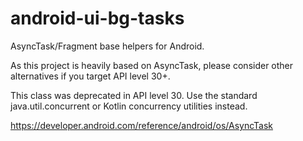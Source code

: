 # android-ui-bg-tasks
AsyncTask/Fragment base helpers for Android.

As this project is heavily based on AsyncTask, please consider other
alternatives if you target API level 30+.

This class was deprecated in API level 30.
Use the standard java.util.concurrent or Kotlin concurrency utilities instead.

https://developer.android.com/reference/android/os/AsyncTask
